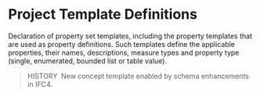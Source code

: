 Project Template Definitions
============================

Declaration of property set templates, including the property templates that are used as property definitions. Such templates define the applicable properties, their names, descriptions, measure types and property type (single, enumerated, bounded list or table value).

> HISTORY&nbsp; New concept template enabled by schema enhancements in IFC4.
